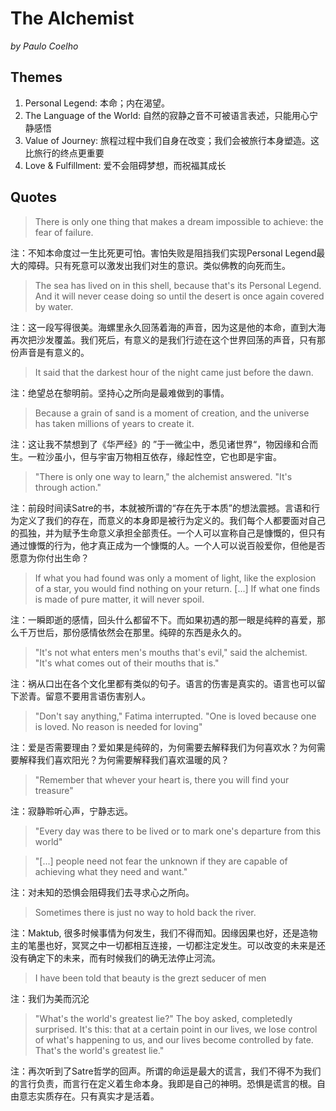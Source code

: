 # The Alchemist

*by Paulo Coelho*

## Themes

1. Personal Legend: 本命；内在渴望。
2. The Language of the World: 自然的寂静之音不可被语言表述，只能用心宁静感悟
3. Value of Journey: 旅程过程中我们自身在改变；我们会被旅行本身塑造。这比旅行的终点更重要
4. Love & Fulfillment: 爱不会阻碍梦想，而祝福其成长


## Quotes

> There is only one thing that makes a dream impossible to achieve: the fear of failure. 

注：不知本命度过一生比死更可怕。害怕失败是阻挡我们实现Personal Legend最大的障碍。只有死意可以激发出我们对生的意识。类似佛教的向死而生。

> The sea has lived on in this shell, because that's its Personal Legend. And it will never cease doing so until the desert is once again covered by water.

注：这一段写得很美。海螺里永久回荡着海的声音，因为这是他的本命，直到大海再次把沙发覆盖。我们死后，有意义的是我们行迹在这个世界回荡的声音，只有那份声音是有意义的。

> It said that the darkest hour of the night came just before the dawn.

注：绝望总在黎明前。坚持心之所向是最难做到的事情。

> Because a grain of sand is a moment of creation, and the universe has taken millions of years to create it.

注：这让我不禁想到了《华严经》的 ”于一微尘中，悉见诸世界“，物因缘和合而生。一粒沙虽小，但与宇宙万物相互依存，缘起性空，它也即是宇宙。

> "There is only one way to learn," the alchemist answered. "It's through action."

注：前段时间读Satre的书，本就被所谓的“存在先于本质”的想法震撼。言语和行为定义了我们的存在，而意义的本身即是被行为定义的。我们每个人都要面对自己的孤独，并为赋予生命意义承担全部责任。一个人可以宣称自己是慷慨的，但只有通过慷慨的行为，他才真正成为一个慷慨的人。一个人可以说百般爱你，但他是否愿意为你付出生命？

> If what you had found was only a moment of light, like the explosion of a star, you would find nothing on your return. [...] If what one finds is made of pure matter, it will never spoil. 

注：一瞬即逝的感情，回头什么都留不下。而如果初遇的那一眼是纯粹的喜爱，那么千万世后，那份感情依然会在那里。纯碎的东西是永久的。

> "It's not what enters men's mouths that's evil," said the alchemist. "It's what comes out of their mouths that is."

注：祸从口出在各个文化里都有类似的句子。语言的伤害是真实的。语言也可以留下淤青。留意不要用言语伤害别人。

> "Don't say anything," Fatima interrupted. "One is loved because one is loved. No reason is needed for loving" 

注：爱是否需要理由？爱如果是纯碎的，为何需要去解释我们为何喜欢水？为何需要解释我们喜欢阳光？为何需要解释我们喜欢温暖的风？

> "Remember that whever your heart is, there you will find your treasure" 

注：寂静聆听心声，宁静志远。

> "Every day was there to be lived or to mark one's departure from this world"

> "[...] people need not fear the unknown if they are capable of achieving what they need and want."

注：对未知的恐惧会阻碍我们去寻求心之所向。

> Sometimes there is just no way to hold back the river.

注：Maktub, 很多时候事情为何发生，我们不得而知。因缘因果也好，还是造物主的笔墨也好，冥冥之中一切都相互连接，一切都注定发生。可以改变的未来是还没有确定下的未来，而有时候我们的确无法停止河流。

> I have been told that beauty is the grezt seducer of men

注：我们为美而沉沦

> "What's the world's greatest lie?" The boy asked, completedly surprised. 
> It's this: that at a certain point in our lives, we lose control of what's happening to us, and our lives become controlled by fate. That's the world's greatest lie."

注：再次听到了Satre哲学的回声。所谓的命运是最大的谎言，我们不得不为我们的言行负责，而言行在定义着生命本身。我即是自己的神明。恐惧是谎言的根。自由意志实质存在。只有真实才是活着。






